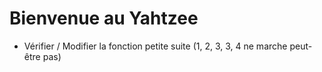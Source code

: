 # Bienvenue au Yahtzee

- Vérifier / Modifier la fonction petite suite (1, 2, 3, 3, 4 ne marche peut-être pas)
